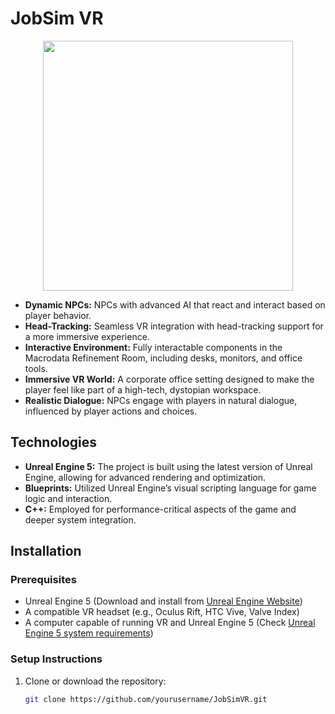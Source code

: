 # JobSim VR

<p align="center">
  <a href="https://youtu.be/kZQmX16voqs">
    <img src="https://img.youtube.com/vi/kZQmX16voqs/maxresdefault.jpg" width="400">
  </a>
</p>

* **Dynamic NPCs:** NPCs with advanced AI that react and interact based on player behavior.
* **Head-Tracking:** Seamless VR integration with head-tracking support for a more immersive experience.
* **Interactive Environment:** Fully interactable components in the Macrodata Refinement Room, including desks, monitors, and office tools.
* **Immersive VR World:** A corporate office setting designed to make the player feel like part of a high-tech, dystopian workspace.
* **Realistic Dialogue:** NPCs engage with players in natural dialogue, influenced by player actions and choices.

## Technologies

* **Unreal Engine 5:** The project is built using the latest version of Unreal Engine, allowing for advanced rendering and optimization.
* **Blueprints:** Utilized Unreal Engine’s visual scripting language for game logic and interaction.
* **C++:** Employed for performance-critical aspects of the game and deeper system integration.

## Installation

### Prerequisites

* Unreal Engine 5 (Download and install from [Unreal Engine Website](https://www.unrealengine.com/))
* A compatible VR headset (e.g., Oculus Rift, HTC Vive, Valve Index)
* A computer capable of running VR and Unreal Engine 5 (Check [Unreal Engine 5 system requirements](https://www.unrealengine.com/en-US/get-now))

### Setup Instructions

1. Clone or download the repository:

   ```bash
   git clone https://github.com/yourusername/JobSimVR.git
